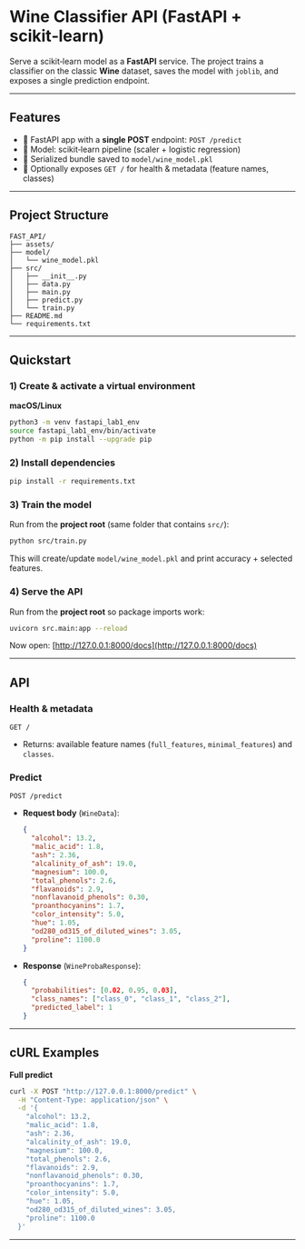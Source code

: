 # Wine Classifier API (FastAPI + scikit‑learn)

Serve a scikit‑learn model as a **FastAPI** service. The project trains a classifier on the classic **Wine** dataset, saves the model with `joblib`, and exposes a single prediction endpoint.

---

## Features

* 🚀 FastAPI app with a **single POST** endpoint: `POST /predict`
* 🧠 Model: scikit‑learn pipeline (scaler + logistic regression)
* 💾 Serialized bundle saved to `model/wine_model.pkl`
* 🧰 Optionally exposes `GET /` for health & metadata (feature names, classes)

---

## Project Structure

```
FAST_API/
├── assets/                     
├── model/
│   └── wine_model.pkl          
├── src/
│   ├── __init__.py            
│   ├── data.py                
│   ├── main.py                
│   ├── predict.py             
│   └── train.py               
├── README.md                  
└── requirements.txt           
```

---


## Quickstart

### 1) Create & activate a virtual environment

**macOS/Linux**

```bash
python3 -m venv fastapi_lab1_env
source fastapi_lab1_env/bin/activate
python -m pip install --upgrade pip
```


### 2) Install dependencies

```bash
pip install -r requirements.txt
```

### 3) Train the model

Run from the **project root** (same folder that contains `src/`):

```bash
python src/train.py
```

This will create/update `model/wine_model.pkl` and print accuracy + selected features.

### 4) Serve the API

Run from the **project root** so package imports work:

```bash
uvicorn src.main:app --reload
```

Now open: [http://127.0.0.1:8000/docs](http://127.0.0.1:8000/docs)

---

## API

### Health & metadata

`GET /`

* Returns: available feature names (`full_features`, `minimal_features`) and `classes`.

### Predict

`POST /predict`

* **Request body** (`WineData`):

  ```json
  {
    "alcohol": 13.2,
    "malic_acid": 1.8,
    "ash": 2.36,
    "alcalinity_of_ash": 19.0,
    "magnesium": 100.0,
    "total_phenols": 2.6,
    "flavanoids": 2.9,
    "nonflavanoid_phenols": 0.30,
    "proanthocyanins": 1.7,
    "color_intensity": 5.0,
    "hue": 1.05,
    "od280_od315_of_diluted_wines": 3.05,
    "proline": 1100.0
  }
  ```
* **Response** (`WineProbaResponse`):

  ```json
  {
    "probabilities": [0.02, 0.95, 0.03],
    "class_names": ["class_0", "class_1", "class_2"],
    "predicted_label": 1
  }
  ```


---

## cURL Examples

**Full predict**

```bash
curl -X POST "http://127.0.0.1:8000/predict" \
  -H "Content-Type: application/json" \
  -d '{
    "alcohol": 13.2,
    "malic_acid": 1.8,
    "ash": 2.36,
    "alcalinity_of_ash": 19.0,
    "magnesium": 100.0,
    "total_phenols": 2.6,
    "flavanoids": 2.9,
    "nonflavanoid_phenols": 0.30,
    "proanthocyanins": 1.7,
    "color_intensity": 5.0,
    "hue": 1.05,
    "od280_od315_of_diluted_wines": 3.05,
    "proline": 1100.0
  }'
```

---


